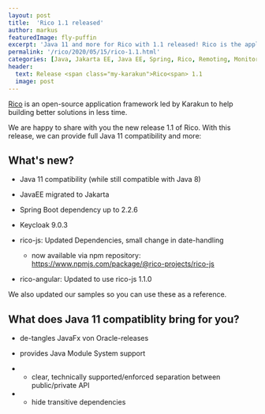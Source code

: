 ```yaml
---
layout: post
title:  'Rico 1.1 released'
author: markus
featuredImage: fly-puffin
excerpt: 'Java 11 and more for Rico with 1.1 released! Rico is the application framework initiated and maintained by Karakun to help building better enterprise solutions in less time.'
permalink: '/rico/2020/05/15/rico-1.1.html'
categories: [Java, Jakarta EE, Java EE, Spring, Rico, Remoting, Monitoring, Security, Angular, WebComponents, JavaFX, Projector]
header:
  text: Release <span class="my-karakun">Rico<span> 1.1
  image: post
---
```


[Rico](/rico) is an open-source application framework led by <span class="my-karakun">Karakun</span> to help building better solutions in less time.

We are happy to share with you the new release  1.1 of Rico. With this release, we can provide full Java 11 compatibility and more:

## What's new?

* Java 11 compatibility (while still compatible with Java 8)
* JavaEE migrated to Jakarta
* Spring Boot dependency up to 2.2.6
* Keycloak 9.0.3

* rico-js: Updated Dependencies, small change in date-handling
  * now available via npm repository: https://www.npmjs.com/package/@rico-projects/rico-js

* rico-angular: Updated to use rico-js 1.1.0
 

We also updated our samples so you can use these as a reference.

## What does Java 11 compatiblity bring for you?

* de-tangles JavaFx von Oracle-releases

* provides Java Module System support
* * clear, technically supported/enforced separation between public/private API 
* * hide transitive dependencies 
